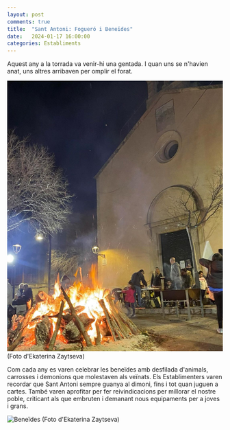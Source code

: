 ```yaml
---
layout: post
comments: true
title:  "Sant Antoni: Fogueró i Beneïdes"
date:   2024-01-17 16:00:00
categories: Establiments
---
```


Aquest any a la torrada va venir-hi una gentada. I quan uns se n'havien anat, uns altres arribaven per omplir el forat.

![Fogueró de Sant Antoni](/assets/images/2024-01-17_foguero.jpg)
(Foto d'Ekaterina Zaytseva)

Com cada any es varen celebrar les beneïdes amb desfilada d'animals, carrosses i demonions que molestaven als veïnats. Els Establimenters varen recordar que Sant Antoni sempre guanya al dimoni, fins i tot quan juguen a cartes. També varen aprofitar per fer reivindicacions per millorar el nostre poble, criticant als que embruten i demanant nous equipaments per a joves i grans.

![Beneïdes](/assets/images/2024-01-17_beneides.jpg)
(Foto d'Ekaterina Zaytseva)

